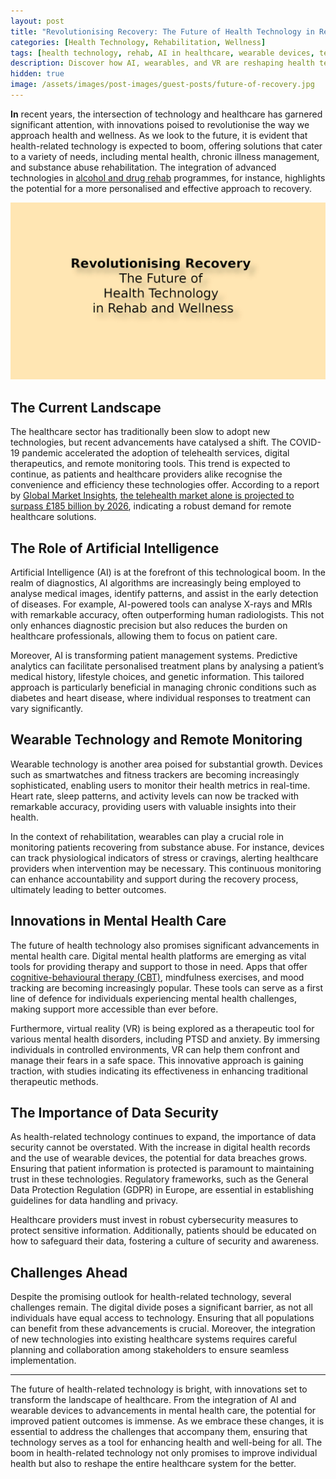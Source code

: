 ```yaml
---
layout: post
title: "Revolutionising Recovery: The Future of Health Technology in Rehab and Wellness"
categories: [Health Technology, Rehabilitation, Wellness]
tags: [health technology, rehab, AI in healthcare, wearable devices, telehealth, digital wellness, mental health]
description: Discover how AI, wearables, and VR are reshaping health technology for rehab, wellness, and mental health recovery.
hidden: true
image: /assets/images/post-images/guest-posts/future-of-recovery.jpg
---
```


**In** recent years, the intersection of technology and healthcare has garnered significant attention, with innovations poised to revolutionise the way we approach health and wellness. As we look to the future, it is evident that health-related technology is expected to boom, offering solutions that cater to a variety of needs, including mental health, chronic illness management, and substance abuse rehabilitation. The integration of advanced technologies in [alcohol and drug rehab](https://www.libertyhouseclinic.co.uk/) programmes, for instance, highlights the potential for a more personalised and effective approach to recovery.

![Revolutionalizing recovery featured image](/assets/images/post-images/guest-posts/future-of-recovery.jpg)

## The Current Landscape

The healthcare sector has traditionally been slow to adopt new technologies, but recent advancements have catalysed a shift. The COVID-19 pandemic accelerated the adoption of telehealth services, digital therapeutics, and remote monitoring tools. This trend is expected to continue, as patients and healthcare providers alike recognise the convenience and efficiency these technologies offer. According to a report by [Global Market Insights](https://www.gminsights.com), [the telehealth market alone is projected to surpass £185 billion by 2026](https://www.globenewswire.com/news-release/2020/08/17/2079161/0/en/Telemedicine-Market-to-Reach-USD-185-66-Billion-by-2026-Global-Report-Size-Share-Growth-Analysis-Forecast-2019-2026.html), indicating a robust demand for remote healthcare solutions.

## The Role of Artificial Intelligence

Artificial Intelligence (AI) is at the forefront of this technological boom. In the realm of diagnostics, AI algorithms are increasingly being employed to analyse medical images, identify patterns, and assist in the early detection of diseases. For example, AI-powered tools can analyse X-rays and MRIs with remarkable accuracy, often outperforming human radiologists. This not only enhances diagnostic precision but also reduces the burden on healthcare professionals, allowing them to focus on patient care.

Moreover, AI is transforming patient management systems. Predictive analytics can facilitate personalised treatment plans by analysing a patient’s medical history, lifestyle choices, and genetic information. This tailored approach is particularly beneficial in managing chronic conditions such as diabetes and heart disease, where individual responses to treatment can vary significantly.

## Wearable Technology and Remote Monitoring

Wearable technology is another area poised for substantial growth. Devices such as smartwatches and fitness trackers are becoming increasingly sophisticated, enabling users to monitor their health metrics in real-time. Heart rate, sleep patterns, and activity levels can now be tracked with remarkable accuracy, providing users with valuable insights into their health.

In the context of rehabilitation, wearables can play a crucial role in monitoring patients recovering from substance abuse. For instance, devices can track physiological indicators of stress or cravings, alerting healthcare providers when intervention may be necessary. This continuous monitoring can enhance accountability and support during the recovery process, ultimately leading to better outcomes.

## Innovations in Mental Health Care

The future of health technology also promises significant advancements in mental health care. Digital mental health platforms are emerging as vital tools for providing therapy and support to those in need. Apps that offer [cognitive-behavioural therapy (CBT)](https://www.nhs.uk/mental-health/talking-therapies-medicine-treatments/talking-therapies-and-counselling/cognitive-behavioural-therapy-cbt/), mindfulness exercises, and mood tracking are becoming increasingly popular. These tools can serve as a first line of defence for individuals experiencing mental health challenges, making support more accessible than ever before.

Furthermore, virtual reality (VR) is being explored as a therapeutic tool for various mental health disorders, including PTSD and anxiety. By immersing individuals in controlled environments, VR can help them confront and manage their fears in a safe space. This innovative approach is gaining traction, with studies indicating its effectiveness in enhancing traditional therapeutic methods.

## The Importance of Data Security

As health-related technology continues to expand, the importance of data security cannot be overstated. With the increase in digital health records and the use of wearable devices, the potential for data breaches grows. Ensuring that patient information is protected is paramount to maintaining trust in these technologies. Regulatory frameworks, such as the General Data Protection Regulation (GDPR) in Europe, are essential in establishing guidelines for data handling and privacy.

Healthcare providers must invest in robust cybersecurity measures to protect sensitive information. Additionally, patients should be educated on how to safeguard their data, fostering a culture of security and awareness.

## Challenges Ahead

Despite the promising outlook for health-related technology, several challenges remain. The digital divide poses a significant barrier, as not all individuals have equal access to technology. Ensuring that all populations can benefit from these advancements is crucial. Moreover, the integration of new technologies into existing healthcare systems requires careful planning and collaboration among stakeholders to ensure seamless implementation.

---

The future of health-related technology is bright, with innovations set to transform the landscape of healthcare. From the integration of AI and wearable devices to advancements in mental health care, the potential for improved patient outcomes is immense. As we embrace these changes, it is essential to address the challenges that accompany them, ensuring that technology serves as a tool for enhancing health and well-being for all. The boom in health-related technology not only promises to improve individual health but also to reshape the entire healthcare system for the better.

